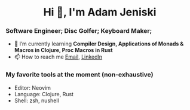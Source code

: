<h1 align="center">Hi 👋, I'm Adam Jeniski</h1>

### Software Engineer; Disc Golfer; Keyboard Maker;
- 🌱 I’m currently learning **Compiler Design, Applications of Monads & Macros in Clojure, Proc Macros in Rust**
- 📫 How to reach me  <a href="mailto:ajensiki4@gmail.com">Email</a>, <a href="https://linkedin.com/in/adamjeniski">LinkedIn</a>

### My favorite tools at the moment (non-exhaustive)
- Editor: Neovim
- Language: Clojure, Rust
- Shell: zsh, nushell
